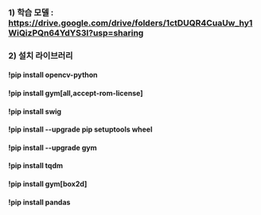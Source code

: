 
### 1) 학습 모델 : https://drive.google.com/drive/folders/1ctDUQR4CuaUw_hy1WiQizPQn64YdYS3l?usp=sharing

### 2) 설치 라이브러리
#### !pip install opencv-python
#### !pip install gym[all,accept-rom-license]
#### !pip install swig
#### !pip install --upgrade pip setuptools wheel
#### !pip install --upgrade gym
#### !pip install tqdm
#### !pip install gym[box2d]
#### !pip install pandas
